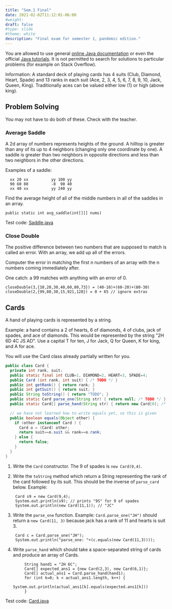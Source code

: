 ```yaml
---
title: "Sem.1 Final"
date: 2021-02-02T11:12:01-06:00
#weight: 
draft: false
#type: slide
#theme: white
description: "Final exam for semester 1, pandemic edition."
---
```


You are allowed to use general [online Java
documentation](https://docs.oracle.com/javase/8/docs/api/) or even the
official [Java tutorials](https://docs.oracle.com/javase/tutorial/).
It is not permitted to search for solutions to particular problems
(for example on Stack Overflow).

Information: A standard deck of playing cards has 4 suits (Club, Diamond, Heart,
Spade) and 13 ranks in each suit (Ace, 2, 3, 4, 5, 6, 7, 8, 9, 10, Jack,
Queen, King). Traditionally aces can be valued either low (1) or high
(above king). 

## Problem Solving

You  may not have to do both of these. Check with the teacher.

### Average Saddle

A 2d array of numbers represents heights of the ground. A hilltop is
greater than any of its up to 4 neighbors (changing only one coordinate
by one). A saddle is greater than two neighbors in opposite directions
and less than two neighbors in the other directions.

Examples of a saddle:

      xx 20 xx          yy 100 yy
      90 60 80          -8  90 40
      xx 40 xx          yy 240 yy 

Find the average height of all of the middle numbers in all of the saddles in an array.

    public static int avg_saddle(int[][] nums)

Test code: [Saddle.java](Saddle.txt)

### Close Double

The positive difference between two numbers that are supposed to match
is called an error. With an array, we add up all of the errors.

Computer the error in matching the first n numbers of an array with
the n numbers coming immediately after.

One catch: a 99 matches with anything with an error of 0.

    closeDouble(3,{10,20,30,40,60,80,73}) = (40-10)+(60-20)+(80-30)
    closeDouble(2,{99,80,30,15,921,128}) = 0 + 65 // ignore extras

      
## Cards

A hand of playing cards is represented by a string. 

Example: a hand contains a 2 of hearts, 6 of diamonds, 4 of clubs,
jack of spades, and ace of diamonds. This would be represented by the
string "2H 6D 4C JS AD". Use a capital T for ten, J for Jack, Q for
Queen, K for king, and A for ace.

You will use the Card class already partially written for you.

```java
public class Card {
  private int rank, suit;
  public static final int CLUB=1, DIAMOND=2, HEART=3, SPADE=4;
  public Card (int rank, int suit) { /* TODO */ }
  public int getRank() { return rank; }
  public int getSuit() { return suit; }
  public String toString() { return "TODO"; }
  public static Card parse_one(String str) { return null; /* TODO */ }
  public static Card[] parse_hand(String str) { return new Card[0]; /* TODO */ }

  // we have not learned how to write equals yet, so this is given
  public boolean equals(Object other) {
    if (other instanceof Card ) {
      Card o = (Card) other; 
      return suit==o.suit && rank==o.rank;
    } else {
      return false;
    }
  }
}
```

1. Write the `Card` constructor.  The 9 of spades is `new Card(9,4)`.

2. Write the `toString` method which return a String representing the
   rank of the card followed by its suit. This should be the inverse
   of `parse_card` below. Example:

        Card s9 = new Card(9,4);
        System.out.println(s9); // prints "9S" for 9 of spades
        System.out.println(new Card(11,1)); // "JC"
   
3. Write the `parse_one` function. Example: `Card.parse_one("JH")`
    should return a `new Card(11, 3)` because jack has a rank of 11
    and hearts is suit 3.
    
        Card c = Card.parse_one("JH");
        System.out.println("parse_one: "+(c.equals(new Card(11,3))));
    
4. Write `parse_hand` which should take a space-separated string of
   cards and produce an array of Cards.

            String hand1 = "2H 6C";
            Card[] expected_ans1 = {new Card(2,3), new Card(6,1)};
            Card[] actual_ans1 = Card.parse_hand(hand1);
            for (int k=0; k < actual_ans1.length, k++) {
                System.out.println(actual_ans1[k].equals(expected.ans1[k]))
            }



Test code: [Card.java](Card.txt)
